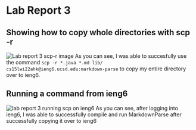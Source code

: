 # Lab Report 3

## Showing how to copy whole directories with scp -r

![Lab report 3 scp-r image](https://user-images.githubusercontent.com/97641362/153678482-5c944366-d276-4f6b-af3d-4974f4a26e3c.png)
As you can see, I was able to succesfully use the command `scp -r *.java *.md lib/ cs15lwi22ahk@ieng6.ucsd.edu:markdown-parse` to copy my entire directory
over to ieng6. <br>

## Running a command from ieng6

![lab report 3 running scp on ieng6](https://user-images.githubusercontent.com/97641362/153679077-6db6ad1c-e5f4-4151-807f-9fb2b2679b2c.png)
As you can see, after logging into ieng6, I was able to successfully compile and run MarkdownParse after successfully copying it over to ieng6

